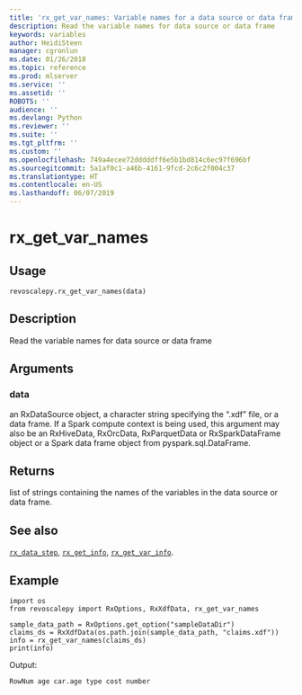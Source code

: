 ```yaml
---
title: 'rx_get_var_names: Variable names for a data source or data frame (revoscalepy)'
description: Read the variable names for data source or data frame
keywords: variables
author: HeidiSteen
manager: cgronlun
ms.date: 01/26/2018
ms.topic: reference
ms.prod: mlserver
ms.service: ''
ms.assetid: ''
ROBOTS: ''
audience: ''
ms.devlang: Python
ms.reviewer: ''
ms.suite: ''
ms.tgt_pltfrm: ''
ms.custom: ''
ms.openlocfilehash: 749a4ecee72dddddff6e5b1bd814c6ec97f696bf
ms.sourcegitcommit: 5a1af0c1-a46b-4161-9fcd-2c6c2f004c37
ms.translationtype: HT
ms.contentlocale: en-US
ms.lasthandoff: 06/07/2019
---
```

# <a name="rxgetvarnames"></a>rx_get_var_names


 


## <a name="usage"></a>Usage



```
revoscalepy.rx_get_var_names(data)
```





## <a name="description"></a>Description

Read the variable names for data source or data frame


## <a name="arguments"></a>Arguments


### <a name="data"></a>data

an RxDataSource object, a character string specifying the “.xdf” file, or a data frame.
If a Spark compute context is being used, this argument may also be an RxHiveData, RxOrcData, RxParquetData or RxSparkDataFrame object or a Spark data frame object from pyspark.sql.DataFrame.


## <a name="returns"></a>Returns

list of strings containing the names of the variables in the data source or data frame.


## <a name="see-also"></a>See also

[`rx_data_step`](rx-data-step.md), [`rx_get_info`](rx-get-info.md), [`rx_get_var_info`](rx-get-var-info.md).


## <a name="example"></a>Example



```
import os
from revoscalepy import RxOptions, RxXdfData, rx_get_var_names

sample_data_path = RxOptions.get_option("sampleDataDir")
claims_ds = RxXdfData(os.path.join(sample_data_path, "claims.xdf"))
info = rx_get_var_names(claims_ds)
print(info)
```


Output:



```
RowNum age car.age type cost number
```

